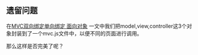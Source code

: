 ## 遗留问题
在[MVC双向绑定单向绑定 面向对象](https://github.com/monalisali/articles/blob/master/js/MVC%E5%8F%8C%E5%90%91%E7%BB%91%E5%AE%9A%E5%8D%95%E5%90%91%E7%BB%91%E5%AE%9A%20%E9%9D%A2%E5%90%91%E5%AF%B9%E8%B1%A1.md) 一文中我们把model,view,controller这3个对象封装到了一个mvc.js文件中，以便不同的页面进行调用。

那么这样是否完美了呢？
